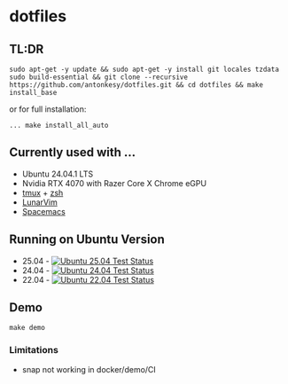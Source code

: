 # dotfiles

## TL:DR

```
sudo apt-get -y update && sudo apt-get -y install git locales tzdata sudo build-essential && git clone --recursive https://github.com/antonkesy/dotfiles.git && cd dotfiles && make install_base
```

or for full installation:

```
... make install_all_auto
```

## Currently used with ...

- Ubuntu 24.04.1 LTS
- Nvidia RTX 4070 with Razer Core X Chrome eGPU
- [tmux](https://github.com/tmux/tmux/wiki) + [zsh](https://ohmyz.sh/)
- [LunarVim](https://www.lunarvim.org/)
- [Spacemacs](https://www.spacemacs.org/)

## Running on Ubuntu Version

- 25.04 - [![Ubuntu 25.04 Test Status](https://github.com/antonkesy/dotfiles/actions/workflows/docker-test-25-04.yml/badge.svg)](https://github.com/antonkesy/dotfiles/actions/workflows/docker-test-25-04.yml)
- 24.04 - [![Ubuntu 24.04 Test Status](https://github.com/antonkesy/dotfiles/actions/workflows/docker-test-24-04.yml/badge.svg)](https://github.com/antonkesy/dotfiles/actions/workflows/docker-test-24-04.yml)
- 22.04 - [![Ubuntu 22.04 Test Status](https://github.com/antonkesy/dotfiles/actions/workflows/docker-test-22-04.yml/badge.svg)](https://github.com/antonkesy/dotfiles/actions/workflows/docker-test-22-04.yml)

## Demo

`make demo`

### Limitations

- snap not working in docker/demo/CI
